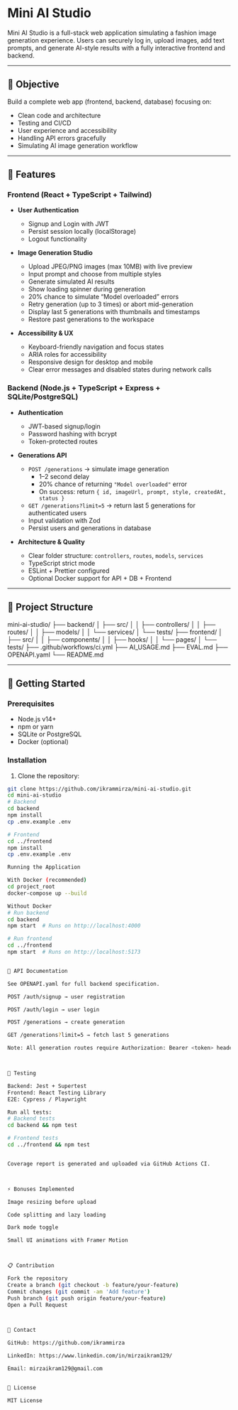 # Mini AI Studio

Mini AI Studio is a full-stack web application simulating a fashion image generation experience. Users can securely log in, upload images, add text prompts, and generate AI-style results with a fully interactive frontend and backend.

---

## 🎯 Objective

Build a complete web app (frontend, backend, database) focusing on:

- Clean code and architecture
- Testing and CI/CD
- User experience and accessibility
- Handling API errors gracefully
- Simulating AI image generation workflow

---

## 🚀 Features

### Frontend (React + TypeScript + Tailwind)

- **User Authentication**
  - Signup and Login with JWT
  - Persist session locally (localStorage)
  - Logout functionality

- **Image Generation Studio**
  - Upload JPEG/PNG images (max 10MB) with live preview
  - Input prompt and choose from multiple styles
  - Generate simulated AI results
  - Show loading spinner during generation
  - 20% chance to simulate “Model overloaded” errors
  - Retry generation (up to 3 times) or abort mid-generation
  - Display last 5 generations with thumbnails and timestamps
  - Restore past generations to the workspace

- **Accessibility & UX**
  - Keyboard-friendly navigation and focus states
  - ARIA roles for accessibility
  - Responsive design for desktop and mobile
  - Clear error messages and disabled states during network calls


### Backend (Node.js + TypeScript + Express + SQLite/PostgreSQL)

- **Authentication**
  - JWT-based signup/login
  - Password hashing with bcrypt
  - Token-protected routes

- **Generations API**
  - `POST /generations` → simulate image generation
    - 1–2 second delay
    - 20% chance of returning `"Model overloaded"` error
    - On success: return `{ id, imageUrl, prompt, style, createdAt, status }`
  - `GET /generations?limit=5` → return last 5 generations for authenticated users
  - Input validation with Zod
  - Persist users and generations in database

- **Architecture & Quality**
  - Clear folder structure: `controllers`, `routes`, `models`, `services`
  - TypeScript strict mode
  - ESLint + Prettier configured
  - Optional Docker support for API + DB + Frontend

---

## 🧩 Project Structure

mini-ai-studio/
├── backend/
│   ├── src/
│   │   ├── controllers/
│   │   ├── routes/
│   │   ├── models/
│   │   └── services/
│   └── tests/
├── frontend/
│   ├── src/
│   │   ├── components/
│   │   ├── hooks/
│   │   └── pages/
│   └── tests/
├── .github/workflows/ci.yml
├── AI_USAGE.md
├── EVAL.md
├── OPENAPI.yaml
└── README.md



---

## 🧪 Getting Started

### Prerequisites

- Node.js v14+
- npm or yarn
- SQLite or PostgreSQL
- Docker (optional)


### Installation

1. Clone the repository:

```bash
git clone https://github.com/ikrammirza/mini-ai-studio.git
cd mini-ai-studio
# Backend
cd backend
npm install
cp .env.example .env

# Frontend
cd ../frontend
npm install
cp .env.example .env

Running the Application

With Docker (recommended)
cd project_root
docker-compose up --build

Without Docker
# Run backend
cd backend
npm start  # Runs on http://localhost:4000

# Run frontend
cd ../frontend
npm start  # Runs on http://localhost:5173


📄 API Documentation

See OPENAPI.yaml for full backend specification.

POST /auth/signup → user registration

POST /auth/login → user login

POST /generations → create generation

GET /generations?limit=5 → fetch last 5 generations

Note: All generation routes require Authorization: Bearer <token> header.



🧪 Testing

Backend: Jest + Supertest
Frontend: React Testing Library
E2E: Cypress / Playwright

Run all tests:
# Backend tests
cd backend && npm test

# Frontend tests
cd ../frontend && npm test


Coverage report is generated and uploaded via GitHub Actions CI.



⚡ Bonuses Implemented

Image resizing before upload

Code splitting and lazy loading

Dark mode toggle

Small UI animations with Framer Motion



📋 Contribution

Fork the repository
Create a branch (git checkout -b feature/your-feature)
Commit changes (git commit -am 'Add feature')
Push branch (git push origin feature/your-feature)
Open a Pull Request



📧 Contact

GitHub: https://github.com/ikrammirza

LinkedIn: https://www.linkedin.com/in/mirzaikram129/

Email: mirzaikram129@gmail.com


📄 License

MIT License